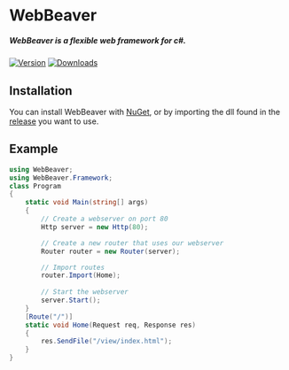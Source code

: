 # WebBeaver
##### WebBeaver is a flexible web framework for c#.
[![Version](https://img.shields.io/nuget/v/WebBeaver)](https://www.nuget.org/packages/WebBeaver)
[![Downloads](https://img.shields.io/nuget/dt/WebBeaver)](https://www.nuget.org/packages/WebBeaver)

## Installation

You can install WebBeaver with [NuGet](https://www.nuget.org/packages/WebBeaver),
or by importing the dll found in the [release](https://github.com/RickLugtigheid/Web-Beaver/releases/latest) you want to use.

## Example
```cs
using WebBeaver;
using WebBeaver.Framework;
class Program
{
	static void Main(string[] args)
	{
		// Create a webserver on port 80
		Http server = new Http(80);

		// Create a new router that uses our webserver
		Router router = new Router(server);

		// Import routes
		router.Import(Home);
		
		// Start the webserver
		server.Start();
	}
	[Route("/")]
	static void Home(Request req, Response res)
	{
		res.SendFile("/view/index.html");
	}
}
```
